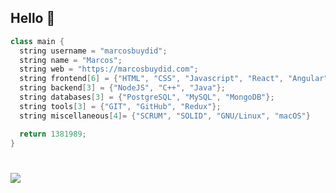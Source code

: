 ## Hello 👋
```c++
class main {
  string username = "marcosbuydid";
  string name = "Marcos";
  string web = "https://marcosbuydid.com";
  string frontend[6] = {"HTML", "CSS", "Javascript", "React", "Angular", "React Native"};
  string backend[3] = {"NodeJS", "C++", "Java"};
  string databases[3] = {"PostgreSQL", "MySQL", "MongoDB"};
  string tools[3] = {"GIT", "GitHub", "Redux"};
  string miscellaneous[4]= {"SCRUM", "SOLID", "GNU/Linux", "macOS"}

  return 1381989;
}
```
<h1 align="left"> <img src="https://komarev.com/ghpvc/?username=marcosbuydid&color=brightgreen&style=for-the-badge" /> </h1>
